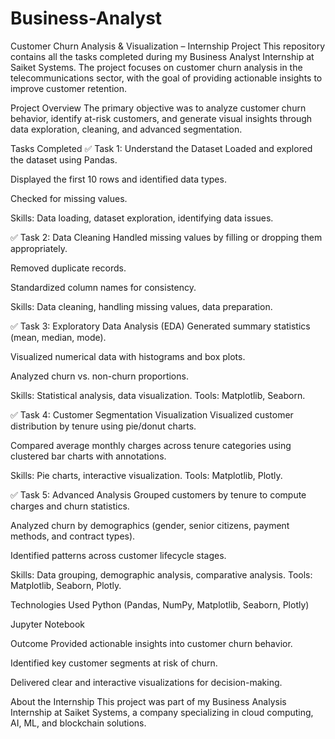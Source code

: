 # Business-Analyst
Customer Churn Analysis & Visualization – Internship Project
This repository contains all the tasks completed during my Business Analyst Internship at Saiket Systems. The project focuses on customer churn analysis in the telecommunications sector, with the goal of providing actionable insights to improve customer retention.

Project Overview
The primary objective was to analyze customer churn behavior, identify at-risk customers, and generate visual insights through data exploration, cleaning, and advanced segmentation.

Tasks Completed
✅ Task 1: Understand the Dataset
Loaded and explored the dataset using Pandas.

Displayed the first 10 rows and identified data types.

Checked for missing values.

Skills: Data loading, dataset exploration, identifying data issues.

✅ Task 2: Data Cleaning
Handled missing values by filling or dropping them appropriately.

Removed duplicate records.

Standardized column names for consistency.

Skills: Data cleaning, handling missing values, data preparation.

✅ Task 3: Exploratory Data Analysis (EDA)
Generated summary statistics (mean, median, mode).

Visualized numerical data with histograms and box plots.

Analyzed churn vs. non-churn proportions.

Skills: Statistical analysis, data visualization.
Tools: Matplotlib, Seaborn.

✅ Task 4: Customer Segmentation Visualization
Visualized customer distribution by tenure using pie/donut charts.

Compared average monthly charges across tenure categories using clustered bar charts with annotations.

Skills: Pie charts, interactive visualization.
Tools: Matplotlib, Plotly.

✅ Task 5: Advanced Analysis
Grouped customers by tenure to compute charges and churn statistics.

Analyzed churn by demographics (gender, senior citizens, payment methods, and contract types).

Identified patterns across customer lifecycle stages.

Skills: Data grouping, demographic analysis, comparative analysis.
Tools: Matplotlib, Seaborn, Plotly.

Technologies Used
Python (Pandas, NumPy, Matplotlib, Seaborn, Plotly)

Jupyter Notebook

Outcome
Provided actionable insights into customer churn behavior.

Identified key customer segments at risk of churn.

Delivered clear and interactive visualizations for decision-making.

About the Internship
This project was part of my Business Analysis Internship at Saiket Systems, a company specializing in cloud computing, AI, ML, and blockchain solutions.

